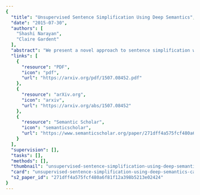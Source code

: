 ```yaml
---
{
  "title": "Unsupervised Sentence Simplification Using Deep Semantics",
  "date": "2015-07-30",
  "authors": [
    "Shashi Narayan",
    "Claire Gardent"
  ],
  "abstract": "We present a novel approach to sentence simplification which departs from previous work in two main ways. First, it requires neither hand written rules nor a training corpus of aligned standard and simplified sentences. Second, sentence splitting operates on deep semantic structure. We show (i) that the unsupervised framework we propose is competitive with four state-of-the-art supervised systems and (ii) that our semantic based approach allows for a principled and effective handling of sentence splitting.",
  "links": [
    {
      "resource": "PDF",
      "icon": "pdf",
      "url": "https://arxiv.org/pdf/1507.08452.pdf"
    },
    {
      "resource": "arXiv.org",
      "icon": "arxiv",
      "url": "https://arxiv.org/abs/1507.08452"
    },
    {
      "resource": "Semantic Scholar",
      "icon": "semanticscholar",
      "url": "https://www.semanticscholar.org/paper/271dff4a575fcf480a6f81f12a398b5213e02424"
    }
  ],
  "supervision": [],
  "tasks": [],
  "methods": [],
  "thumbnail": "unsupervised-sentence-simplification-using-deep-semantics-thumb.jpg",
  "card": "unsupervised-sentence-simplification-using-deep-semantics-card.jpg",
  "s2_paper_id": "271dff4a575fcf480a6f81f12a398b5213e02424"
}
---
```


